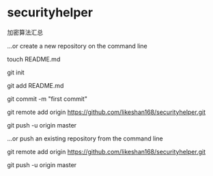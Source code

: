 securityhelper
==============

加密算法汇总


…or create a new repository on the command line


touch README.md

git init

git add README.md

git commit -m "first commit"

git remote add origin https://github.com/likeshan168/securityhelper.git

git push -u origin master

…or push an existing repository from the command line



git remote add origin https://github.com/likeshan168/securityhelper.git

git push -u origin master

